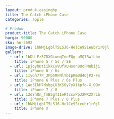 ```yaml
---
layout: produk-casinghp
title: The Catch iPhone Case
categories: apple

# Produk
product-title: The Catch iPhone Case
harga: 90000
sku: hn-2692
image-drive: 1hNMjLgblT5LSJ6-HelCe9Sieubr1r0jl
gallery:
  - url: 1bDU-Ez5ZDXGiwnqToeFQq_aMQ7BwlLhv
    title: iPhone 5 / 5s / SE
  - url: 1pjoyhDtiikkCyVUfXUHson8UoFMnbiji
    title: iPhone 6 / 6s
  - url: 1IyGh77P_3Pp5MFNlYbIpKm0d4QjP2-Fs
    title: iPhone 6 Plus / 6s Plus
  - url: 1Wo3IkH7dsbpLU3KS6y7yXlkpfo-X_OOv
    title: iPhone 7 / 8
  - url: 12dYhQn_fmB5gTIIeRtcsxPpJ2WX2XrLb
    title: iPhone 7 Plus / 8 Plus
  - url: 1hNMjLgblT5LSJ6-HelCe9Sieubr1r0jl
    title: iPhone X
---
```

